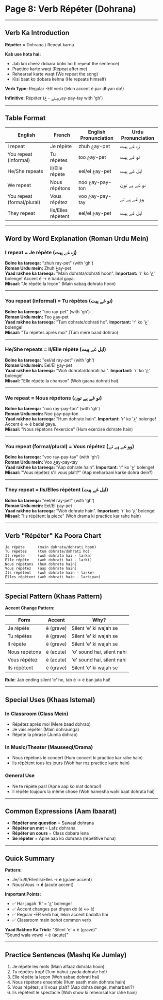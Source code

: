 # Page 8: Verb Répéter (Dohrana)

---

## Verb Ka Introduction

**Répéter** = Dohrana / Repeat karna

**Kab use hota hai:**
- Jab koi cheez dobara bolni ho (I repeat the sentence)
- Practice karte waqt (Repeat after me)
- Rehearsal karte waqt (We repeat the song)
- Kisi baat ko dobara kehna (He repeats himself)

**Verb Type:** Regular -ER verb (lekin accent é par dhyan do!)

**Infinitive:** Répéter (ریپیتے - غay-pay-tay with 'gh')

---

## Table Format

| **English** | **French** | **English Pronunciation** | **Urdu Pronunciation** |
|-------------|-----------|---------------------------|--------------------------|
| I repeat | Je répète | zhuh غay-pet | ژہ غے پیت |
| You repeat (informal) | Tu répètes | too غay-pet | تو غے پیت |
| He/She repeats | Il/Elle répète | eel/el غay-pet | ایل غے پیت |
| We repeat | Nous répétons | noo غay-pay-ton | نو غے پے تون |
| You repeat (formal/plural) | Vous répétez | voo غay-pay-tay | وو غے پے تے |
| They repeat | Ils/Elles répètent | eel/el غay-pet | ایل غے پیت |

---

## Word by Word Explanation (Roman Urdu Mein)

### I repeat = Je répète (ژہ غے پیت)

**Bolne ka tareeqa:** "zhuh ray-pet" (with 'gh')  
**Roman Urdu mein:** Zhuh غay-pet  
**Yaad rakhne ka tareeqa:** "Main dohrata/dohrati hoon". **Important:** 'r' ko 'غ' bolenge! Accent é → è badal gaya.  
**Misaal:** "Je répète la leçon" (Main sabaq dohrata hoon)

---

### You repeat (informal) = Tu répètes (تو غے پیت)

**Bolne ka tareeqa:** "too ray-pet" (with 'gh')  
**Roman Urdu mein:** Too غay-pet  
**Yaad rakhne ka tareeqa:** "Tum dohrate/dohrati ho". **Important:** 'r' ko 'غ' bolenge!  
**Misaal:** "Tu répètes après moi" (Tum mere baad dohrao)

---

### He/She repeats = Il/Elle répète (ایل غے پیت)

**Bolne ka tareeqa:** "eel/el ray-pet" (with 'gh')  
**Roman Urdu mein:** Eel/El غay-pet  
**Yaad rakhne ka tareeqa:** "Woh dohrata/dohrati hai". **Important:** 'r' ko 'غ' bolenge!  
**Misaal:** "Elle répète la chanson" (Woh gaana dohrati hai)

---

### We repeat = Nous répétons (نو غے پے تون)

**Bolne ka tareeqa:** "noo ray-pay-ton" (with 'gh')  
**Roman Urdu mein:** Noo غay-pay-ton  
**Yaad rakhne ka tareeqa:** "Hum dohrate hain". **Important:** 'r' ko 'غ' bolenge! Accent è → é badal gaya.  
**Misaal:** "Nous répétons l'exercice" (Hum exercise dohrate hain)

---

### You repeat (formal/plural) = Vous répétez (وو غے پے تے)

**Bolne ka tareeqa:** "voo ray-pay-tay" (with 'gh')  
**Roman Urdu mein:** Voo غay-pay-tay  
**Yaad rakhne ka tareeqa:** "Aap dohrate hain". **Important:** 'r' ko 'غ' bolenge!  
**Misaal:** "Vous répétez s'il vous plaît?" (Aap meharbani karke dohra dein?)

---

### They repeat = Ils/Elles répètent (ایل غے پیت)

**Bolne ka tareeqa:** "eel/el ray-pet" (with 'gh')  
**Roman Urdu mein:** Eel/El غay-pet  
**Yaad rakhne ka tareeqa:** "Woh dohrate hain". **Important:** 'r' ko 'غ' bolenge!  
**Misaal:** "Ils répètent la pièce" (Woh drama ki practice kar rahe hain)

---

## Verb "Répéter" Ka Poora Chart

```
Je répète      (main dohrata/dohrati hoon)
Tu répètes     (tum dohrate/dohrati ho)
Il répète      (woh dohrata hai - larka)
Elle répète    (woh dohrati hai - larki)
Nous répétons  (hum dohrate hain)
Vous répétez   (aap dohrate hain)
Ils répètent   (woh dohrate hain - larke)
Elles répètent (woh dohrati hain - larkiyan)
```

---

## Special Pattern (Khaas Pattern)

**Accent Change Pattern:**

| **Form** | **Accent** | **Why?** |
|----------|-----------|----------|
| Je répète | è (grave) | Silent 'e' ki wajah se |
| Tu répètes | è (grave) | Silent 'e' ki wajah se |
| Il répète | è (grave) | Silent 'e' ki wajah se |
| Nous répétons | é (acute) | 'o' sound hai, silent nahi |
| Vous répétez | é (acute) | 'e' sound hai, silent nahi |
| Ils répètent | è (grave) | Silent 'e' ki wajah se |

**Rule:** Jab ending silent 'e' ho, tab é → è ban jata hai!

---

## Special Uses (Khaas Istemal)

### In Classroom (Class Mein)
- Répétez après moi (Mere baad dohrao)
- Je vais répéter (Main dohraunga)
- Répète la phrase (Jumla dohrao)

### In Music/Theater (Mauseeqi/Drama)
- Nous répétons le concert (Hum concert ki practice kar rahe hain)
- Ils répètent tous les jours (Woh har roz practice karte hain)

### General Use
- Ne te répète pas! (Apne aap ko mat dohrao!)
- Il répète toujours la même chose (Woh hamesha wahi baat dohrata hai)

---

## Common Expressions (Aam Ibaarat)

- **Répéter une question** = Sawaal dohrana
- **Répéter un mot** = Lafz dohrana
- **Répéter un cours** = Class dobara lena
- **Se répéter** = Apne aap ko dohrana (repetitive hona)

---

## Quick Summary

**Pattern:**
- Je/Tu/Il/Elle/Ils/Elles → **è** (grave accent)
- Nous/Vous → **é** (acute accent)

**Important Points:**
- ✅ Har jagah 'R' = 'غ' bolenge!
- ✅ Accent changes par dhyan do (é ↔ è)
- ✅ Regular -ER verb hai, lekin accent badalta hai
- ✅ Classroom mein bohot common verb

**Yaad Rakhne Ka Trick:**
"Silent 'e' = è (grave)"  
"Sound wala vowel = é (acute)"

---

## Practice Sentences (Mashq Ke Jumlay)

1. Je répète les mots (Main alfaaz dohrata hoon)
2. Tu répètes trop! (Tum bahut zyada dohrate ho!)
3. Elle répète la leçon (Woh sabaq dohrati hai)
4. Nous répétons ensemble (Hum saath mein dohrate hain)
5. Vous répétez, s'il vous plaît? (Aap dohra denge, meharbani?)
6. Ils répètent le spectacle (Woh show ki rehearsal kar rahe hain)

